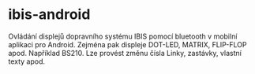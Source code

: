 # ibis-android
Ovládání displejů dopravního systému IBIS pomocí bluetooth v mobilní aplikaci pro Android. Zejména pak displeje DOT-LED, MATRIX, FLIP-FLOP apod. Například BS210. Lze provést změnu čísla Linky, zastávky, vlastní texty apod.
